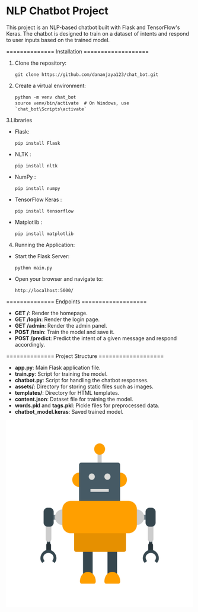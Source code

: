 NLP Chatbot Project
================================
This project is an NLP-based chatbot built with Flask and TensorFlow's Keras. 
The chatbot is designed to train on a dataset of intents and respond to user inputs based on the trained model.

============== Installation ===================
1. Clone the repository:
   ```
   git clone https://github.com/dananjaya123/chat_bot.git
   ```
3. Create a virtual environment:
   ```
   python -m venv chat_bot
   source venv/bin/activate  # On Windows, use `chat_bot\Scripts\activate`
   ```
3.Libraries
 - Flask:
   ```
   pip install Flask
   ```
 - NLTK :
   ```
   pip install nltk
   ```
 - NumPy :
   ```
   pip install numpy
   ```
 - TensorFlow Keras :
   ```
   pip install tensorflow
   ```
 - Matplotlib :
   ```
   pip install matplotlib
   ```

4. Running the Application:
- Start the Flask Server:
  ```
  python main.py
  ```
- Open your browser and navigate to:
  ```
  http://localhost:5000/
  ```


============== Endpoints ===================
- **GET /**: Render the homepage.
- **GET /login**: Render the login page.
- **GET /admin**: Render the admin panel.
- **POST /train**: Train the model and save it.
- **POST /predict**: Predict the intent of a given message and respond accordingly.

============== Project Structure ===================

- **app.py**: Main Flask application file.
- **train.py**: Script for training the model.
- **chatbot.py**: Script for handling the chatbot responses.
- **assets/**: Directory for storing static files such as images.
- **templates/**: Directory for HTML templates.
- **content.json**: Dataset file for training the model.
- **words.pkl** and **tags.pkl**: Pickle files for preprocessed data.
- **chatbot_model.keras**: Saved trained model.

![Chat_bot](assets/img/robot.jpg)

